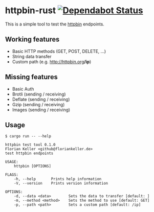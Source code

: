# httpbin-rust [![Dependabot Status](https://api.dependabot.com/badges/status?host=github&identifier=114666620)](https://dependabot.com)

This is a simple tool to test the [httpbin](https://httpbin.org) endpoints.

## Working features

* Basic HTTP methods (GET, POST, DELETE, ...)
* String data transfer
* Custom path (e.g. <a href="http://httpbin.org/ip">http://httpbin.org<strong>/ip</strong></a>)

## Missing features

* Basic Auth
* Brotli (sending / receiving)
* Deflate (sending / receiving)
* Gzip (sending / receiving)
* Images (sending / receiving)

## Usage

```
$ cargo run -- --help

httpbin test tool 0.1.0
Florian Keller <github@floriankeller.de>
test httpbin endpoints

USAGE:
    httpbin [OPTIONS]

FLAGS:
    -h, --help       Prints help information
    -V, --version    Prints version information

OPTIONS:
    -d, --data <data>        Sets the data to transfer [default: ]
    -m, --method <method>    Sets the method to use [default: GET]
    -p, --path <path>        Sets a custom path [default: /ip]
```
